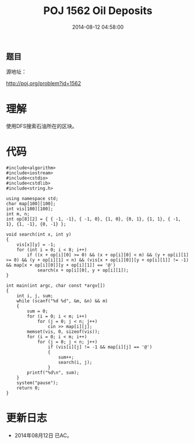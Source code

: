 ﻿---
layout: post
title: POJ 1562 Oil Deposits
date: 2014-08-12 04:58:00
categories: Exercise
toc: true
---
## 题目
源地址：

http://poj.org/problem?id=1562

# 理解
使用DFS搜索石油所在的区块。

<!-- more -->

# 代码

```
#include<algorithm>
#include<iostream>
#include<cstdio>
#include<cstdlib>
#include<string.h>

using namespace std;
char map[100][100];
int vis[100][100];
int m, n;
int op[8][2] = { { -1, -1}, { -1, 0}, {1, 0}, {0, 1}, {1, 1}, { -1, 1}, {1, -1}, {0, -1} };

void search(int x, int y)
{
    vis[x][y] = -1;
    for (int i = 0; i < 8; i++)
        if ((x + op[i][0] >= 0) && (x + op[i][0] < m) && (y + op[i][1] >= 0) && (y + op[i][1] < n) && (vis[x + op[i][0]][y + op[i][1]] != -1) && map[x + op[i][0]][y + op[i][1]] == '@')
            search(x + op[i][0], y + op[i][1]);
}

int main(int argc, char const *argv[])
{
    int i, j, sum;
    while (scanf("%d %d", &m, &n) && m)
    {
        sum = 0;
        for (i = 0; i < m; i++)
            for (j = 0; j < n; j++)
                cin >> map[i][j];
        memset(vis, 0, sizeof(vis));
        for (i = 0; i < m; i++)
            for (j = 0; j < n; j++)
                if (vis[i][j] != -1 && map[i][j] == '@')
                {
                    sum++;
                    search(i, j);
                }
        printf("%d\n", sum);
    }
    system("pause");
    return 0;
}

```

# 更新日志
- 2014年08月12日 已AC。
